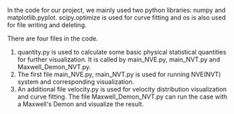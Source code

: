 In the code for our project, 
we mainly used two python libraries: numpy and matplotlib.pyplot. scipy.optimize is used for curve fitting and os is also used for file writing and deleting.

 There are four files in the code. 
 1. quantity.py is used to calculate some basic physical statistical quantities for further visualization. It is called by main_NVE.py, main_NVT.py and Maxwell_Demon_NVT.py. 
 2. The first file main_NVE.py, main_NVT.py is used for running NVE(NVT) system and corresponding visualization. 
 3. An additional file velocity.py is used for velocity distribution visualization and curve fitting. The file Maxwell_Demon_NVT.py can run the case with a Maxwell's Demon and visualize the result.
